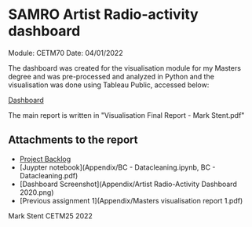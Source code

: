 # SAMRO Artist Radio-activity dashboard

Module: CETM70
Date: 04/01/2022

The dashboard was created for the visualisation module for my Masters degree and was pre-processed and analyzed in Python and the visualisation was done using Tableau Public, accessed below:

[Dashboard](https://public.tableau.com/views/BlackCoffeeAnalysis/ArtistRadio-ActivityDashboard2020?:language=en-US&publish=yes&:display_count=n&:origin=viz_share_link)

The main report is written in "Visualisation Final Report - Mark Stent.pdf"

## Attachments to the report

- [Project Backlog](Appendix/SAMRO-tool-backlog.pdf)
- [Juypter notebook](Appendix/BC - Datacleaning.ipynb, BC - Datacleaning.pdf)
- [Dashboard Screenshot](Appendix/Artist Radio-Activity Dashboard 2020.png)
- [Previous assignment 1](Appendix/Masters visualisation report 1.pdf)



Mark Stent
CETM25 2022


